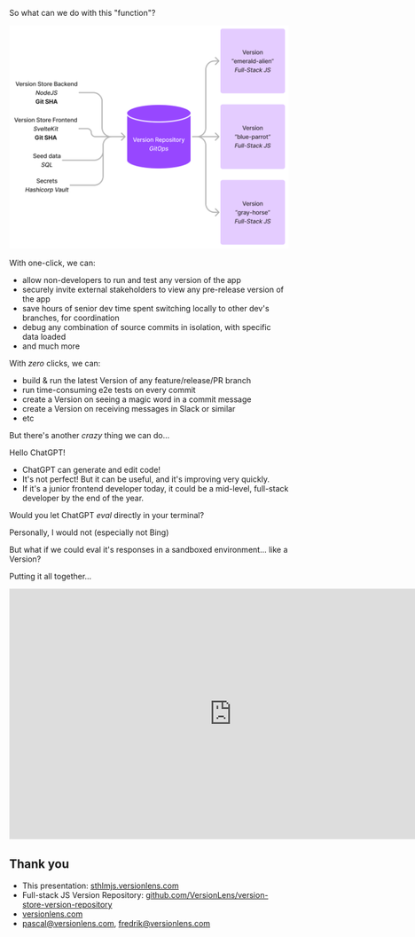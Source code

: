 So what can we do with this "function"?

![File layout of a Version Repository](/images/VersionRepoToVersions.png "Version Repository to Versions") <!-- .element: style="max-width: 65%" -->



With one-click, we can:
- allow non-developers to run and test any version of the app <!-- .element: class="fragment" -->
- securely invite external stakeholders to view any pre-release version of the app <!-- .element: class="fragment" -->
- save hours of senior dev time spent switching locally to other dev's branches, for coordination <!-- .element: class="fragment" -->
- debug any combination of source commits in isolation, with specific data loaded <!-- .element: class="fragment" -->
- and much more <!-- .element: class="fragment" -->



With *zero* clicks, we can:
- build & run the latest Version of any feature/release/PR branch <!-- .element: class="fragment" -->
- run time-consuming e2e tests on every commit <!-- .element: class="fragment" -->
- create a Version on seeing a magic word in a commit message <!-- .element: class="fragment" -->
- create a Version on receiving messages in Slack or similar <!-- .element: class="fragment" -->
- etc <!-- .element: class="fragment" -->



But there's another *crazy* thing we can do...



Hello ChatGPT!

- ChatGPT can generate and edit code! <!-- .element: class="fragment" -->
- It's not perfect! But it can be useful, and it's improving very quickly. <!-- .element: class="fragment" -->
- If it's a junior frontend developer today, it could be a mid-level, full-stack developer by the end of the year. <!-- .element: class="fragment" -->



Would you let ChatGPT _eval_ directly in your terminal?

Personally, I would not (especially not Bing) <!-- .element: class="fragment" -->

But what if we could eval it's responses in a sandboxed environment... like a Version? <!-- .element: class="fragment" -->



Putting it all together...
<iframe style="border: 1px solid rgba(0, 0, 0, 0.1);" width="800" height="450" src="https://www.figma.com/embed?embed_host=share&url=https%3A%2F%2Fwww.figma.com%2Fproto%2FcEMki65Nf1NNhr3YMqPGoZ%2FVersion-Lens-Video-Prototype%3Fnode-id%3D295-1508%26viewport%3D370%252C146%252C0.03%26scaling%3Dscale-down%26starting-point-node-id%3D295%253A1508" allowfullscreen></iframe>



## Thank you
- This presentation: [sthlmjs.versionlens.com](https://sthlmjs.versionlens.com)
- Full-stack JS Version Repository: [github.com/VersionLens/version-store-version-repository](https://github.com/VersionLens/version-store-version-repository)
- [versionlens.com](https://versionlens.com)
- pascal@versionlens.com, fredrik@versionlens.com
